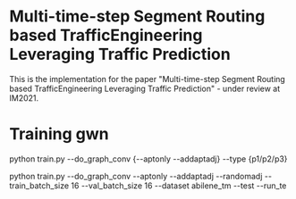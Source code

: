 # Multi-time-step Segment Routing based TrafficEngineering Leveraging Traffic Prediction

This is the implementation for the paper "Multi-time-step Segment Routing based TrafficEngineering Leveraging Traffic
Prediction" - under review at IM2021.

# Training gwn

python train.py --do_graph_conv {--aptonly --addaptadj} --type {p1/p2/p3}

python train.py --do_graph_conv --aptonly --addaptadj --randomadj --train_batch_size 16 --val_batch_size 16 --dataset
abilene_tm --test --run_te
